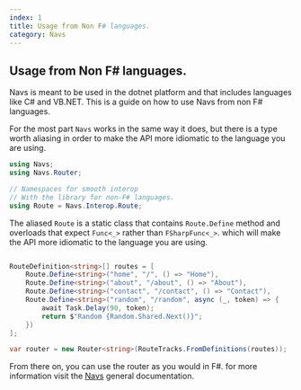 ```yaml
---
index: 1
title: Usage from Non F# languages.
category: Navs
---
```


## Usage from Non F# languages.

Navs is meant to be used in the dotnet platform and that includes languages like C# and VB.NET. This is a guide on how to use Navs from non F# languages.

For the most part `Navs` works in the same way it does, but there is a type worth aliasing in order to make the API more idiomatic to the language you are using.

```csharp
using Navs;
using Navs.Router;

// Namespaces for smooth interop
// With the library for non-F# languages.
using Route = Navs.Interop.Route;
```

The aliased `Route` is a static class that contains `Route.Define` method and overloads that expect `Func<_>` rather than `FSharpFunc<_>`. which will make the API more idiomatic to the language you are using.

```csharp

RouteDefinition<string>[] routes = [
    Route.Define<string>("home", "/", () => "Home"),
    Route.Define<string>("about", "/about", () => "About"),
    Route.Define<string>("contact", "/contact", () => "Contact"),
    Route.Define<string>("random", "/random", async (_, token) => {
        await Task.Delay(90, token);
        return $"Random {Random.Shared.Next()}";
    })
];

var router = new Router<string>(RouteTracks.FromDefinitions(routes));
```

From there on, you can use the router as you would in F#. for more information visit the [Navs](../Navs.fsx) general documentation.
